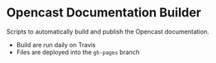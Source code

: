 Opencast Documentation Builder
==============================

Scripts to automatically build and publish the Opencast documentation.

- Build are run daily on Travis
- Files are deployed into the `gh-pages` branch
